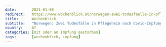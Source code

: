 ```yaml
---
date:       2021-01-08
redirect:   https://www.wochenblick.at/norwegen-zwei-todesfaelle-in-pflegeheim-nach-covid-impfung/
title:      Wochenblick
subtitle:   "Norwegen: Zwei Todesfälle in Pflegeheim nach Covid-Impfung"
country:    AT
categories: [mit oder an Impfung gestorben]
tags:       [wochenblick, impfung]
---
```

